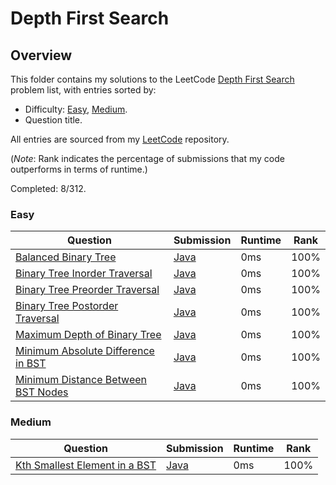 # Depth First Search

## Overview
This folder contains my solutions to the LeetCode [Depth First Search](https://leetcode.com/problem-list/depth-first-search/) problem list,
with entries sorted by:
- Difficulty: [Easy](#easy), [Medium](#medium).
- Question title.

All entries are sourced from my [LeetCode](https://github.com/shumarb/leetcode) repository.

(*Note*: Rank indicates the percentage of submissions that my code outperforms in terms of runtime.)

Completed: 8/312.

### Easy
| Question                                                                                                            | Submission                                                                                                   | Runtime | Rank |
|---------------------------------------------------------------------------------------------------------------------|--------------------------------------------------------------------------------------------------------------|---------|------|
| [Balanced Binary Tree](https://leetcode.com/problems/balanced-binary-tree/description/)                             | [Java](https://github.com/shumarb/leetcode/blob/main/submissions/java/BalancedBinaryTree.java)               | 0ms     | 100% |
| [Binary Tree Inorder Traversal](https://leetcode.com/problems/binary-tree-inorder-traversal/description/)           | [Java](https://github.com/shumarb/leetcode/blob/main/submissions/java/BinaryTreeInorderTraversal.java)       | 0ms     | 100% |
| [Binary Tree Preorder Traversal](https://leetcode.com/problems/binary-tree-preorder-traversal/description/)         | [Java](https://github.com/shumarb/leetcode/blob/main/submissions/java/BinaryTreePreorderTraversal.java)      | 0ms     | 100% |
| [Binary Tree Postorder Traversal](https://leetcode.com/problems/binary-tree-postorder-traversal/description/)       | [Java](https://github.com/shumarb/leetcode/blob/main/submissions/java/BinaryTreePostorderTraversal.java)     | 0ms     | 100% |
| [Maximum Depth of Binary Tree](https://leetcode.com/problems/maximum-depth-of-binary-tree/description/)             | [Java](https://github.com/shumarb/leetcode/blob/main/submissions/java/MaximumDepthOfBinaryTree.java)         | 0ms     | 100% |
| [Minimum Absolute Difference in BST](https://leetcode.com/problems/minimum-absolute-difference-in-bst/description/) | [Java](https://github.com/shumarb/leetcode/blob/main/submissions/java/MinimumAbsoluteDifferenceInBST.java)   | 0ms     | 100% |
| [Minimum Distance Between BST Nodes](https://leetcode.com/problems/minimum-distance-between-bst-nodes/description/) | [Java](https://github.com/shumarb/leetcode/blob/main/submissions/java/MinimumDifferenceBetweenBSTNodes.java) | 0ms     | 100% |

### Medium
| Question                                                                                                  | Submission                                                                                           | Runtime | Rank |
|-----------------------------------------------------------------------------------------------------------|------------------------------------------------------------------------------------------------------|---------|------|
| [Kth Smallest Element in a BST](https://leetcode.com/problems/kth-smallest-element-in-a-bst/description/) | [Java](https://github.com/shumarb/leetcode/blob/main/submissions/java/KthSmallestElementInABST.java) | 0ms     | 100% |
